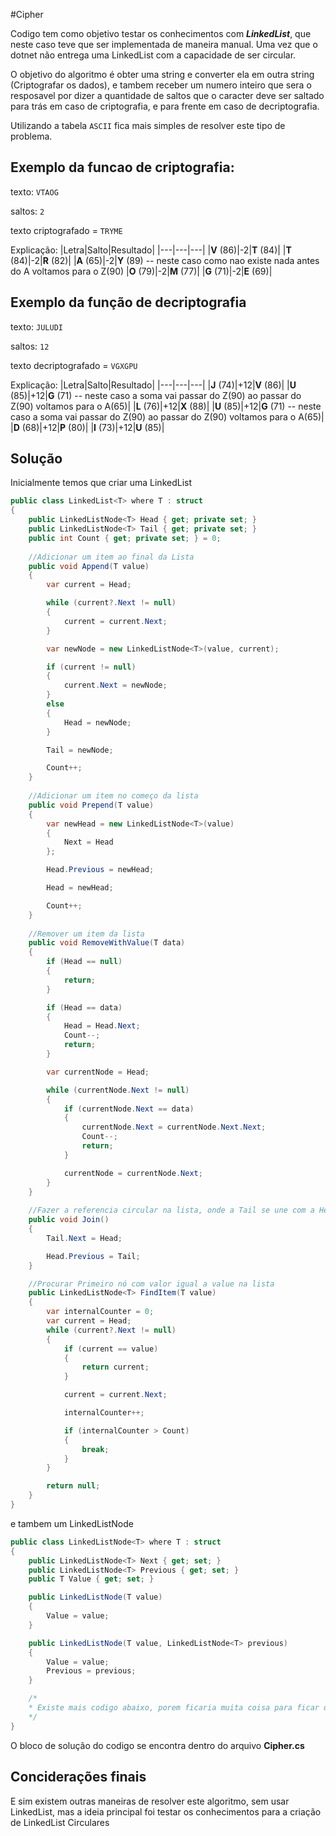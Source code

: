 ﻿#Cipher

Codigo tem como objetivo testar os conhecimentos com ***LinkedList***, que neste caso teve que ser implementada de maneira manual.
Uma vez que o dotnet não entrega uma LinkedList com a capacidade de ser circular.

O objetivo do algoritmo é obter uma string e converter ela em outra string (Criptografar os dados), e tambem receber um numero inteiro que sera o resposavel por dizer a quantidade de saltos que o caracter deve ser saltado para trás em caso de criptografia, e para frente em caso de decriptografia.

Utilizando a tabela `ASCII` fica mais simples de resolver este tipo de problema.

## Exemplo da funcao de criptografia:
texto: `VTAOG`

saltos: `2`

texto criptografado = `TRYME`

Explicação:
|Letra|Salto|Resultado|
|---|---|---|
|**V** (86)|-2|**T** (84)|
|**T** (84)|-2|**R** (82)|
|**A** (65)|-2|**Y** (89) -- neste caso como nao existe nada antes do A voltamos para o Z(90)
|**O** (79)|-2|**M** (77)|
|**G** (71)|-2|**E** (69)|

## Exemplo da função de decriptografia

texto: `JULUDI`

saltos: `12`

texto decriptografado = `VGXGPU`

Explicação:
|Letra|Salto|Resultado|
|---|---|---|
|**J** (74)|+12|**V** (86)|
|**U** (85)|+12|**G** (71) -- neste caso a soma vai passar do Z(90) ao passar do Z(90) voltamos para o A(65)|
|**L** (76)|+12|**X** (88)| 
|**U** (85)|+12|**G** (71) -- neste caso a soma vai passar do Z(90) ao passar do Z(90) voltamos para o A(65)|
|**D** (68)|+12|**P** (80)|
|**I** (73)|+12|**U** (85)|

## Solução 

Inicialmente temos que criar uma LinkedList

```csharp
public class LinkedList<T> where T : struct
{
    public LinkedListNode<T> Head { get; private set; }
    public LinkedListNode<T> Tail { get; private set; }
    public int Count { get; private set; } = 0;
   
    //Adicionar um item ao final da Lista
    public void Append(T value)
    {
        var current = Head;

        while (current?.Next != null)
        {
            current = current.Next;
        }

        var newNode = new LinkedListNode<T>(value, current);

        if (current != null)
        {
            current.Next = newNode;
        }
        else
        {
            Head = newNode;
        }

        Tail = newNode;

        Count++;
    }
    
    //Adicionar um item no começo da lista
    public void Prepend(T value)
    {
        var newHead = new LinkedListNode<T>(value)
        {
            Next = Head
        };

        Head.Previous = newHead;

        Head = newHead;

        Count++;
    }
    
    //Remover um item da lista
    public void RemoveWithValue(T data)
    {
        if (Head == null)
        {
            return;
        }

        if (Head == data)
        {
            Head = Head.Next;
            Count--;
            return;
        }

        var currentNode = Head;

        while (currentNode.Next != null)
        {
            if (currentNode.Next == data)
            {
                currentNode.Next = currentNode.Next.Next;
                Count--;
                return;
            }

            currentNode = currentNode.Next;
        }
    }
    
    //Fazer a referencia circular na lista, onde a Tail se une com a Head (sim ficou estranha esta parte), mas fazer o que
    public void Join()
    {
        Tail.Next = Head;

        Head.Previous = Tail;
    }

    //Procurar Primeiro nó com valor igual a value na lista
    public LinkedListNode<T> FindItem(T value)
    {
        var internalCounter = 0;
        var current = Head;
        while (current?.Next != null)
        {
            if (current == value)
            {
                return current;
            }

            current = current.Next;

            internalCounter++;

            if (internalCounter > Count)
            {
                break;
            }
        }

        return null;
    }
}
```

e tambem um LinkedListNode

```csharp
public class LinkedListNode<T> where T : struct
{
    public LinkedListNode<T> Next { get; set; }
    public LinkedListNode<T> Previous { get; set; }
    public T Value { get; set; }

    public LinkedListNode(T value)
    {
        Value = value;
    }

    public LinkedListNode(T value, LinkedListNode<T> previous)
    {
        Value = value;
        Previous = previous;
    }

    /*
    * Existe mais codigo abaixo, porem ficaria muita coisa para ficar dentro do read-me 😎
    */
}
```

O bloco de solução do codigo se encontra dentro do arquivo **Cipher.cs**

## Conciderações finais
E sim existem outras maneiras de resolver este algoritmo, sem usar LinkedList, mas a ideia principal foi testar os conhecimentos
para a criação de LinkedList Circulares
